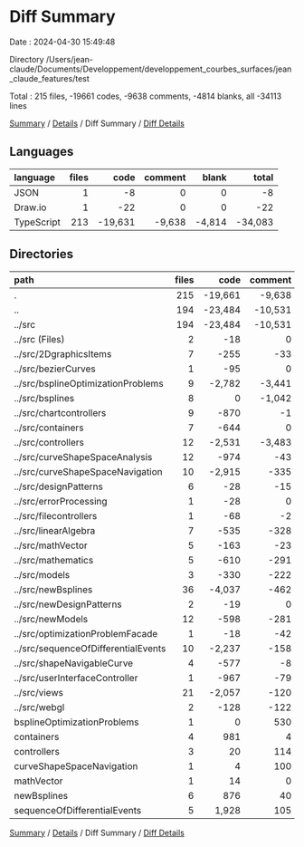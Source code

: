 # Diff Summary

Date : 2024-04-30 15:49:48

Directory /Users/jean-claude/Documents/Developpement/developpement_courbes_surfaces/jean_claude_features/test

Total : 215 files,  -19661 codes, -9638 comments, -4814 blanks, all -34113 lines

[Summary](results.md) / [Details](details.md) / Diff Summary / [Diff Details](diff-details.md)

## Languages
| language | files | code | comment | blank | total |
| :--- | ---: | ---: | ---: | ---: | ---: |
| JSON | 1 | -8 | 0 | 0 | -8 |
| Draw.io | 1 | -22 | 0 | 0 | -22 |
| TypeScript | 213 | -19,631 | -9,638 | -4,814 | -34,083 |

## Directories
| path | files | code | comment | blank | total |
| :--- | ---: | ---: | ---: | ---: | ---: |
| . | 215 | -19,661 | -9,638 | -4,814 | -34,113 |
| .. | 194 | -23,484 | -10,531 | -5,300 | -39,315 |
| ../src | 194 | -23,484 | -10,531 | -5,300 | -39,315 |
| ../src (Files) | 2 | -18 | 0 | -2 | -20 |
| ../src/2DgraphicsItems | 7 | -255 | -33 | -68 | -356 |
| ../src/bezierCurves | 1 | -95 | 0 | -11 | -106 |
| ../src/bsplineOptimizationProblems | 9 | -2,782 | -3,441 | -800 | -7,023 |
| ../src/bsplines | 8 | 0 | -1,042 | -183 | -1,225 |
| ../src/chartcontrollers | 9 | -870 | -1 | -146 | -1,017 |
| ../src/containers | 7 | -644 | 0 | -84 | -728 |
| ../src/controllers | 12 | -2,531 | -3,483 | -663 | -6,677 |
| ../src/curveShapeSpaceAnalysis | 12 | -974 | -43 | -195 | -1,212 |
| ../src/curveShapeSpaceNavigation | 10 | -2,915 | -335 | -478 | -3,728 |
| ../src/designPatterns | 6 | -28 | -15 | -24 | -67 |
| ../src/errorProcessing | 1 | -28 | 0 | -8 | -36 |
| ../src/filecontrollers | 1 | -68 | -2 | -12 | -82 |
| ../src/linearAlgebra | 7 | -535 | -328 | -114 | -977 |
| ../src/mathVector | 5 | -163 | -23 | -74 | -260 |
| ../src/mathematics | 5 | -610 | -291 | -163 | -1,064 |
| ../src/models | 3 | -330 | -222 | -93 | -645 |
| ../src/newBsplines | 36 | -4,037 | -462 | -891 | -5,390 |
| ../src/newDesignPatterns | 2 | -19 | 0 | -10 | -29 |
| ../src/newModels | 12 | -598 | -281 | -228 | -1,107 |
| ../src/optimizationProblemFacade | 1 | -18 | -42 | -17 | -77 |
| ../src/sequenceOfDifferentialEvents | 10 | -2,237 | -158 | -297 | -2,692 |
| ../src/shapeNavigableCurve | 4 | -577 | -8 | -102 | -687 |
| ../src/userInterfaceController | 1 | -967 | -79 | -165 | -1,211 |
| ../src/views | 21 | -2,057 | -120 | -440 | -2,617 |
| ../src/webgl | 2 | -128 | -122 | -32 | -282 |
| bsplineOptimizationProblems | 1 | 0 | 530 | 91 | 621 |
| containers | 4 | 981 | 4 | 82 | 1,067 |
| controllers | 3 | 20 | 114 | 11 | 145 |
| curveShapeSpaceNavigation | 1 | 4 | 100 | 2 | 106 |
| mathVector | 1 | 14 | 0 | 4 | 18 |
| newBsplines | 6 | 876 | 40 | 96 | 1,012 |
| sequenceOfDifferentialEvents | 5 | 1,928 | 105 | 200 | 2,233 |

[Summary](results.md) / [Details](details.md) / Diff Summary / [Diff Details](diff-details.md)